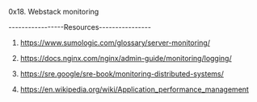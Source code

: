 0x18. Webstack monitoring

-----------------Resources----------------
1. https://www.sumologic.com/glossary/server-monitoring/

2. https://docs.nginx.com/nginx/admin-guide/monitoring/logging/

3. https://sre.google/sre-book/monitoring-distributed-systems/

4. https://en.wikipedia.org/wiki/Application_performance_management
